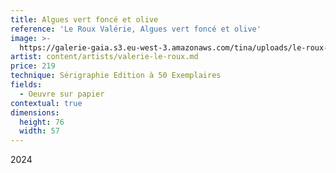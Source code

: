 ```yaml
---
title: Algues vert foncé et olive
reference: 'Le Roux Valérie, Algues vert foncé et olive'
image: >-
  https://galerie-gaia.s3.eu-west-3.amazonaws.com/tina/uploads/le-roux-valerie/IMG_3475.jpg
artist: content/artists/valerie-le-roux.md
price: 219
technique: Sérigraphie Edition à 50 Exemplaires
fields:
  - Oeuvre sur papier
contextual: true
dimensions:
  height: 76
  width: 57
---
```


2024
